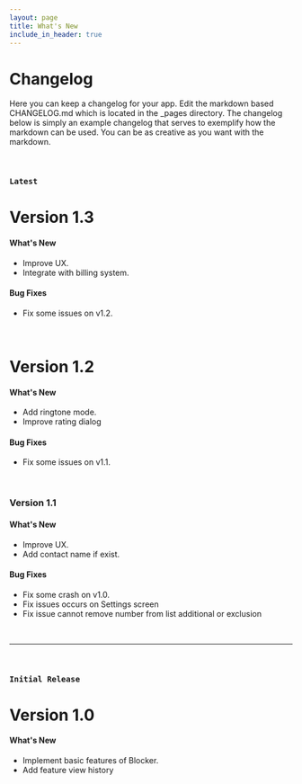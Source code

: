 ```yaml
---
layout: page
title: What's New
include_in_header: true
---
```


# Changelog
Here you can keep a changelog for your app. Edit the markdown based CHANGELOG.md which is located in the _pages directory. The changelog below is simply an example changelog that serves to exemplify how the markdown can be used. You can be as creative as you want with the markdown.

<br>

### `Latest`
# **Version 1.3**

#### What's New
- Improve UX.
- Integrate with billing system.

#### Bug Fixes
- Fix some issues on v1.2.

<br>

# **Version 1.2**

#### What's New
- Add ringtone mode.
- Improve rating dialog

#### Bug Fixes
- Fix some issues on v1.1.

<br>

### **Version 1.1**

#### What's New
- Improve UX.
- Add contact name if exist.

#### Bug Fixes
- Fix some crash on v1.0.
- Fix issues occurs on Settings screen
- Fix issue cannot remove number from list additional or exclusion

<br>

________
<br>

### `Initial Release`
# **Version 1.0**

#### What's New
- Implement basic features of Blocker.
- Add feature view history